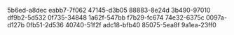 5b6ed-a8dec
eabb7-7f062
47145-d3b05
88883-8e24d
3b490-97010
df9b2-5d532
0f735-34848
1a62f-547bb
f7b29-fc674
74e32-6375c
0097a-d127b
0fb51-2d536
40740-51f2f
adc18-bfb40
85075-5ea8f
9a1ea-23ff0